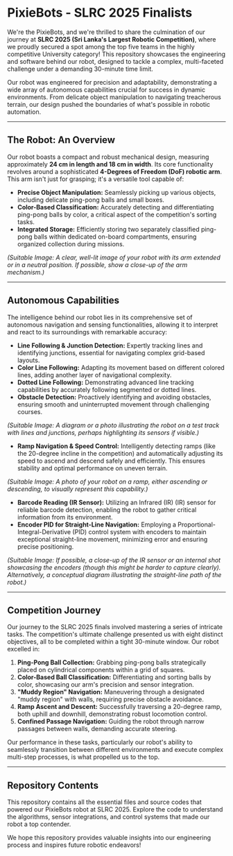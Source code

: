 # PixieBots - SLRC 2025 Finalists

We're the PixieBots, and we're thrilled to share the culmination of our journey at **SLRC 2025 (Sri Lanka's Largest Robotic Competition)**, where we proudly secured a spot among the top five teams in the highly competitive University category! This repository showcases the engineering and software behind our robot, designed to tackle a complex, multi-faceted challenge under a demanding 30-minute time limit.

Our robot was engineered for precision and adaptability, demonstrating a wide array of autonomous capabilities crucial for success in dynamic environments. From delicate object manipulation to navigating treacherous terrain, our design pushed the boundaries of what's possible in robotic automation.

---

## The Robot: An Overview

Our robot boasts a compact and robust mechanical design, measuring approximately **24 cm in length and 18 cm in width**. Its core functionality revolves around a sophisticated **4-Degrees of Freedom (DoF) robotic arm**. This arm isn't just for grasping; it's a versatile tool capable of:

* **Precise Object Manipulation:** Seamlessly picking up various objects, including delicate ping-pong balls and small boxes.
* **Color-Based Classification:** Accurately detecting and differentiating ping-pong balls by color, a critical aspect of the competition's sorting tasks.
* **Integrated Storage:** Efficiently storing two separately classified ping-pong balls within dedicated on-board compartments, ensuring organized collection during missions.

*(Suitable Image: A clear, well-lit image of your robot with its arm extended or in a neutral position. If possible, show a close-up of the arm mechanism.)*

---

## Autonomous Capabilities

The intelligence behind our robot lies in its comprehensive set of autonomous navigation and sensing functionalities, allowing it to interpret and react to its surroundings with remarkable accuracy:

* **Line Following & Junction Detection:** Expertly tracking lines and identifying junctions, essential for navigating complex grid-based layouts.
* **Color Line Following:** Adapting its movement based on different colored lines, adding another layer of navigational complexity.
* **Dotted Line Following:** Demonstrating advanced line tracking capabilities by accurately following segmented or dotted lines.
* **Obstacle Detection:** Proactively identifying and avoiding obstacles, ensuring smooth and uninterrupted movement through challenging courses.

*(Suitable Image: A diagram or a photo illustrating the robot on a test track with lines and junctions, perhaps highlighting its sensors if visible.)*

* **Ramp Navigation & Speed Control:** Intelligently detecting ramps (like the 20-degree incline in the competition) and automatically adjusting its speed to ascend and descend safely and efficiently. This ensures stability and optimal performance on uneven terrain.

*(Suitable Image: A photo of your robot on a ramp, either ascending or descending, to visually represent this capability.)*

* **Barcode Reading (IR Sensor):** Utilizing an Infrared (IR) (IR) sensor for reliable barcode detection, enabling the robot to gather critical information from its environment.
* **Encoder PID for Straight-Line Navigation:** Employing a Proportional-Integral-Derivative (PID) control system with encoders to maintain exceptional straight-line movement, minimizing error and ensuring precise positioning.

*(Suitable Image: If possible, a close-up of the IR sensor or an internal shot showcasing the encoders (though this might be harder to capture clearly). Alternatively, a conceptual diagram illustrating the straight-line path of the robot.)*

---

## Competition Journey

Our journey to the SLRC 2025 finals involved mastering a series of intricate tasks. The competition's ultimate challenge presented us with eight distinct objectives, all to be completed within a tight 30-minute window. Our robot excelled in:

1.  **Ping-Pong Ball Collection:** Grabbing ping-pong balls strategically placed on cylindrical components within a grid of squares.
2.  **Color-Based Ball Classification:** Differentiating and sorting balls by color, showcasing our arm's precision and sensor integration.
3.  **"Muddy Region" Navigation:** Maneuvering through a designated "muddy region" with walls, requiring precise obstacle avoidance.
4.  **Ramp Ascent and Descent:** Successfully traversing a 20-degree ramp, both uphill and downhill, demonstrating robust locomotion control.
5.  **Confined Passage Navigation:** Guiding the robot through narrow passages between walls, demanding accurate steering.
   

Our performance in these tasks, particularly our robot's ability to seamlessly transition between different environments and execute complex multi-step processes, is what propelled us to the top.

---

## Repository Contents

This repository contains all the essential files and source codes that powered our PixieBots robot at SLRC 2025. Explore the code to understand the algorithms, sensor integrations, and control systems that made our robot a top contender.

We hope this repository provides valuable insights into our engineering process and inspires future robotic endeavors!
